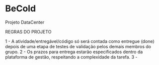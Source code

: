 # BeCold
Projeto DataCenter 


REGRAS DO PROJETO

1 - A atividade/entregável/código só será contada como entregue (done) depois de uma etapa de testes de validação pelos demais membros do grupo. 
2 - Os prazos para entrega estarão especificados dentro da plataforma de gestão, respeitando a complexidade da tarefa.
3 - 
